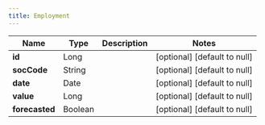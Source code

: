 ```yaml
---
title: Employment
---
```



| Name | Type | Description | Notes |
|------------ | ------------- | ------------- | -------------|
| **id** | Long |  | [optional] [default to null] |
| **socCode** | String |  | [optional] [default to null] |
| **date** | Date |  | [optional] [default to null] |
| **value** | Long |  | [optional] [default to null] |
| **forecasted** | Boolean |  | [optional] [default to null] |
